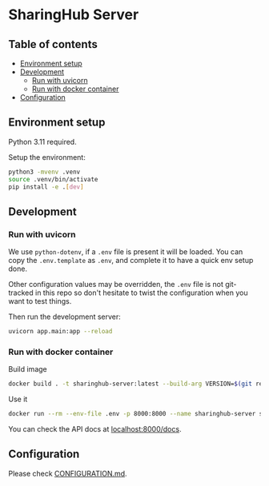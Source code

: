 # SharingHub Server

## Table of contents

- [Environment setup](#environment-setup)
- [Development](#development)
  - [Run with uvicorn](#run-with-uvicorn)
  - [Run with docker container](#run-with-docker-container)
- [Configuration](#configuration)

## Environment setup

Python 3.11 required.

Setup the environment:

```bash
python3 -mvenv .venv
source .venv/bin/activate
pip install -e .[dev]
```

## Development

### Run with uvicorn

We use `python-dotenv`, if a `.env` file is present it will be loaded.
You can copy the `.env.template` as `.env`, and complete it to have a quick env setup done.

Other configuration values may be overridden, the `.env` file is not git-tracked in this repo so don't hesitate to twist the configuration when you want to test things.

Then run the development server:

```bash
uvicorn app.main:app --reload
```

### Run with docker container

Build image

```bash
docker build . -t sharinghub-server:latest --build-arg VERSION=$(git rev-parse --short HEAD)
```

Use it

```bash
docker run --rm --env-file .env -p 8000:8000 --name sharinghub-server sharinghub-server:latest
```

You can check the API docs at [localhost:8000/docs](http://localhost:8000/docs).

## Configuration

Please check [CONFIGURATION.md](./CONFIGURATION.md).
